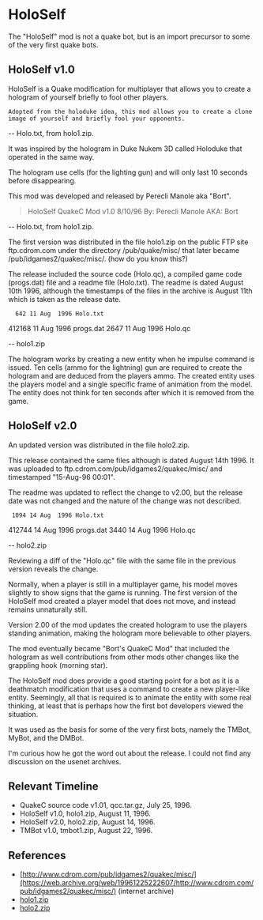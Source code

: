 # HoloSelf

The "HoloSelf" mod is not a quake bot, but is an import precursor to some of the very first quake bots.



## HoloSelf v1.0

HoloSelf is a Quake modification for multiplayer that allows you to create a hologram of yourself briefly to fool other players.

	Adopted from the holoduke idea, this mod allows you to create a clone image of yourself and briefly fool your opponents.

-- Holo.txt, from holo1.zip.

It was inspired by the hologram in Duke Nukem 3D called Holoduke that operated in the same way.

The hologram use cells (for the lighting gun) and will only last 10 seconds before disappearing.

This mod was developed and released by Perecli Manole aka "Bort".

> HoloSelf QuakeC Mod v1.0                   8/10/96
> By: Perecli Manole AKA: Bort

-- Holo.txt, from holo1.zip.

The first version was distributed in the file holo1.zip on the public FTP site ftp.cdrom.com under the directory /pub/quake/misc/ that later became /pub/idgames2/quakec/misc/.
(how do you know this?)

The release included the source code (Holo.qc), a compiled game code (progs.dat) file and a readme file (Holo.txt). The readme is dated August 10th 1996, although the timestamps of the files in the archive is August 11th which is taken as the release date.

      642 11 Aug  1996 Holo.txt
   412168 11 Aug  1996 progs.dat
     2647 11 Aug  1996 Holo.qc

-- holo1.zip

The hologram works by creating a new entity when he impulse command is issued. Ten cells (ammo for the lightning) gun are required to create the hologram and are deduced from the players ammo. The created entity uses the players model and a single specific frame of animation from the model. The entity does not think for ten seconds after which it is removed from the game.



## HoloSelf v2.0

An updated version was distributed in the file holo2.zip.

This release contained the same files although is dated August 14th 1996. It was uploaded to ftp.cdrom.com/pub/idgames2/quakec/misc/ and timestamped "15-Aug-96 00:01".

The readme was updated to reflect the change to v2.00, but the release date was not changed and the nature of the change was not described.

     1094 14 Aug  1996 Holo.txt
   412744 14 Aug  1996 progs.dat
     3440 14 Aug  1996 Holo.qc

-- holo2.zip

Reviewing a diff of the "Holo.qc" file with the same file in the previous version reveals the change.

Normally, when a player is still in a multiplayer game, his model moves slightly to show signs that the game is running. The first version of the HoloSelf mod created a player model that does not move, and instead remains unnaturally still.

Version 2.00 of the mod updates the created hologram to use the players standing animation, making the hologram more believable to other players.

The mod eventually became "Bort's QuakeC Mod" that included the hologram as well contributions from other mods other changes like the grappling hook (morning star).

The HoloSelf mod does provide a good starting point for a bot as it is a deathmatch modification that uses a command to create a new player-like entity. Seemingly, all that is required is to animate the entity with some real thinking, at least that is perhaps how the first bot developers viewed the situation.

It was used as the basis for some of the very first bots, namely the TMBot, MyBot, and the DMBot.

I'm curious how he got the word out about the release. I could not find any discussion on the usenet archives.

## Relevant Timeline

* QuakeC source code v1.01, qcc.tar.gz, July 25, 1996.
* HoloSelf v1.0, holo1.zip, August 11, 1996.
* HoloSelf v2.0, holo2.zip, August 14, 1996.
* TMBot v1.0, tmbot1.zip, August 22, 1996.


## References

* [http://www.cdrom.com/pub/idgames2/quakec/misc/](https://web.archive.org/web/19961225222607/http://www.cdrom.com/pub/idgames2/quakec/misc/) (internet archive)
* [holo1.zip](https://github.com/Jason2Brownlee/QuakeBotArchive/blob/main/bin/holo1.zip)
* [holo2.zip](https://github.com/Jason2Brownlee/QuakeBotArchive/blob/main/bin/holo2.zip)




